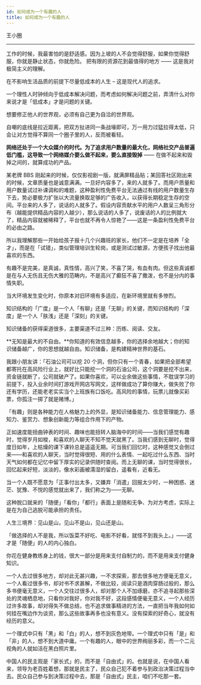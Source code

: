```yaml
---
id: 如何成为一个有趣的人
title: 如何成为一个有趣的人
---
```


王小圈

---

工作的时候，我最害怕的是舒适感。因为上坡的人不会觉得舒服，如果你觉得舒服，你就是静止状态，你就危险。 把有限的资源花到最值得的地方 —— 这是我对极简主义的理解。

在不影响生活品质的前提下尽量低成本的人生 – 这是现代人的追求。

一个理性人时钟倾向于低成本解决问题，而考虑如何解决问题之前，弄清什么对你来说才是「低成本」才是问题的关键。

想要修正他人的世界观，必须有自己更为自洽的世界观。

自嘲的底线是拉近距离，把双方扯进同一条战壕即可，万一用力过猛拉得太低，只会让对方觉得不算同一个圈子里的人，反而被看轻。

**网络还处于一个大众媒介的时代。为了追求用户数量的最大化，网络社交产品普遍低门槛，这导致一个网络媒介要么做不起来，要么直接毁掉** —— 在做不起来和毁掉之间的，就算成功的产品。

某老牌 BBS 刚起来的时候，仅仅影视剧一版，就满屏精品贴；某回答社区刚出来的时候，文章质量也是诚意满满。一旦好内容多了，来的人就多了。而用户质量和用户数量试过补课调和的难题，这种盈利性免费平台无法通过有线的用户数量生存下去，势必要极力扩张以大流量换取足够的广告收入，以获得长期稳定生存的空间。平台来的人多了，说话的人就多了。假设内容贡献水平的用户人数呈三角形分布（越能提供精品内容的人越少），那么说话的人多了，说废话的人的比例就大了，精品内容就被稀释了，平台也就不再令人惊艳了——这是一条盈利性免费平台的必由之路。

所以我理解那些一开始给孩子报十几个兴趣班的家长，他们不一定是在培养「全才」，而是在「试错」，类似管理培训生轮岗，或是测试过敏源，方便孩子找出他最喜欢的东西。

有趣不是完美，是真诚，真性情，高兴了笑，不喜了哭，有血有肉。但这些真诚都是在与人无伤且无伤大雅的范畴内，不是高兴了癫狂不喜了撒泼，也不是分内的事情失职。

当大环境发生变化时，你原本对旧环境有多适应，在新环境里就有多惨烈。

知识结构的「广度」是一个人「有聊」还是「无聊」的关键，而知识结构的「深度」是一个人「肤浅」还是「深刻」的关键。

知识储备的获得渠道很多，主要渠道不过三种：历练、阅读、交友。

**无知是最大的不自由。**你知道的有效信息越多，你的选择余地越大；你的知识储备越广，你的思想就越自由。知识储备，是构建精神世界的基石。

我跟小朋友讲：「石油公司可以挖 20 个洞，但你只有一个青春，如果把全部希望都寄托在高风险行业上，就好比只能挖一个洞的石油公司，这个洞要是挖不出来，资金链就断了，公司就破产了。如果你喜欢，可以业余做这些事情，不耽误学习的前提下，投入业余时间打游戏开网店写网文，这样做成功了算你赚大，做失败了你还有学历，还能老老实实当个上班族有口饭吃。高风险的事情，玩票儿就像买彩票，你孤注一掷了就是赌博。」

「有趣」则是各种能力在人格魅力上的外显，是知识储备能力、信息管理能力、感知力、鉴赏力、想象创新能力等组合作用下的产物。

正如速度能扭曲钟表的时间、趣味也能扭转人脑海中的时间——当我们感觉有趣时，觉得岁月如梭，和喜欢的人聊天不知不觉天就黑了。当我们感到无聊时，觉得度日如年，上枯燥的课下课铃总是遥遥无期。可当我们回忆时，这种感觉又会倒过来——和喜欢的人聊天，当时觉得很短、用的什么表情、一起吃过什么东西、当时天气如何都在记忆中留下厚实的记录供随时查阅。而上无聊的课，当时觉得很长，回忆起来好短，淡淡的，像水彩画被濡湿的留白，遥看有，近看无。

当一个人既不愿意为「正事付出太多，又嫌弃「消遣」回报太少时，一种困惑、迷茫、犹豫、不悦的感觉就出来了，我们称之为——无聊。

这种脱口就来的「随便」「看你」「都行」表面上是随和无争、为对方考虑，实际上是在为自己逃脱可能承担的责任。

人生三境界：见山是山，见山不是山，见山还是山。

「做选择的人不是我，所以饭菜不好吃、电影不好看，就怪不到我头上。」——这才是「随便」的人的内心独白。

你花在健身教练身上的钱，很大一部分是用来支付自制力的，而不是用来支付健身知识。

一个人去过很多地方，却对此无甚兴趣，一不求探索，那去很多地方便毫无意义，一个人看过很多书，却对书不求甚解，不做比较，阅读只是酒肉穿肠过般的，那么多书便毫无意义，一个人交往过很多人，却对那个人不加琢磨，亦不追寻起那些深处的灵魂栖息地，只看你对我好，你对我不好，这段感情便毫无意义，一个人经历过许多故事，却对得失不做总结，也不追求做事精进的方法，一直把当年我如何如何挂在嘴边作为谈资，那么这些故事再多也没有意义。没有探索的好奇心，就没有经历的意义。

一个理式中只有「黑」和「白」的人，想不到灰色地带。一个理式中只有「是」和「非」的人，想不到大道中庸。一个有趣的人，眼中的世界绚丽多彩，而一个二元视角的人就如活在黑白照片里。

中国人的民主观是「家长式」的，而不是「自由式」的。也就是说，在中国人看来，领导为老百姓着想，那就是民主了，民众自己犯不着参与到政治决策过程当中去。民众自己参与到决策过程中去，那是「自由式」民主，咱们不吃那一套。
